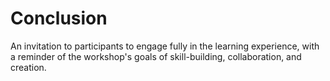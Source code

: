 # Conclusion

An invitation to participants to engage fully in the learning experience, with a reminder of the workshop's goals of skill-building, collaboration, and creation.
